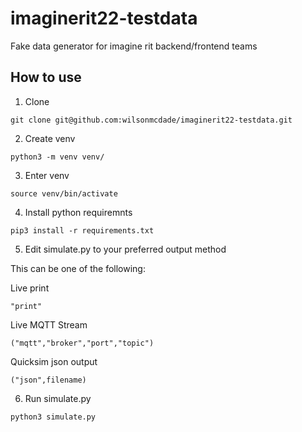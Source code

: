 # imaginerit22-testdata
Fake data generator for imagine rit backend/frontend teams

## How to use

1. Clone
```
git clone git@github.com:wilsonmcdade/imaginerit22-testdata.git
```

2. Create venv
```
python3 -m venv venv/
```

3. Enter venv
```
source venv/bin/activate
```

4. Install python requiremnts
```
pip3 install -r requirements.txt
```

5. Edit simulate.py to your preferred output method

This can be one of the following:

Live print
```
"print"
```

Live MQTT Stream
```
("mqtt","broker","port","topic")
```

Quicksim json output
```
("json",filename)
```

6. Run simulate.py
```
python3 simulate.py
```
